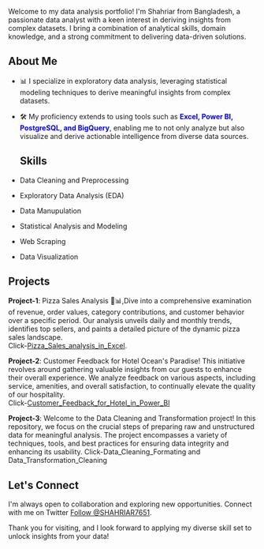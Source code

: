 Welcome to my data analysis portfolio! I'm Shahriar from Bangladesh, a passionate data analyst with a keen interest in deriving insights from complex datasets. 
I bring a combination of analytical skills, domain knowledge, and a strong commitment to delivering data-driven solutions.


## About Me
- 📊 I specialize in exploratory data analysis, leveraging statistical modeling techniques to derive meaningful insights from complex datasets.
- 🛠️ My proficiency extends to using tools such as <strong><span style="color:blue;">Excel, Power BI, PostgreSQL, and BigQuery</span></strong>, enabling me to not only analyze but also visualize and derive actionable intelligence from diverse data sources.

  ## Skills

- Data Cleaning and Preprocessing
- Exploratory Data Analysis (EDA)
- Data Manupulation
- Statistical Analysis and Modeling
- Web Scraping
- Data Visualization

## Projects
<strong>Project-1</strong>: 
Pizza Sales Analysis 🍕📊,Dive into a comprehensive examination of revenue, order values, category contributions, and customer behavior over a specific period. Our analysis unveils daily and monthly trends, identifies top sellers, and paints a detailed picture of the dynamic pizza sales landscape.</br> 
Click-<a href="https://github.com/skbd9/Pizza_data_analysis_in_Excel">Pizza_Sales_analysis_in_Excel</a>.</br>

<strong>Project-2</strong>: 
Customer Feedback for Hotel Ocean's Paradise! This initiative revolves around gathering valuable insights from our guests to enhance their overall experience. We analyze feedback on various aspects, including service, amenities, and overall satisfaction, to continually elevate the quality of our hospitality.</br>
Click-<a href ="https://github.com/skbd9/Customer-Feedback-Dashboard-">Customer_Feedback_for_Hotel_in_Power_BI</a>

<strong>Project-3</strong>:
Welcome to the Data Cleaning and Transformation project! In this repository, we focus on the crucial steps of preparing raw and unstructured data for meaningful analysis. The project encompasses a variety of techniques, tools, and best practices for ensuring data integrity and enhancing its usability.
Click-<a herf ="https://github.com/skbd9/Data_Cleaning_-_Formating">Data_Cleaning_Formating</a> and
<a herf ="https://github.com/skbd9/Excel_Data_Transformation_-_Cleaning">Data_Transformation_Cleaning</a>



## Let's Connect
I'm always open to collaboration and exploring new opportunities.
Connect with me on 
Twitter <a href="https://twitter.com/SHAHRIAR7651">Follow @SHAHRIAR7651</a>.

Thank you for visiting, and I look forward to applying my diverse skill set to unlock insights from your data!


